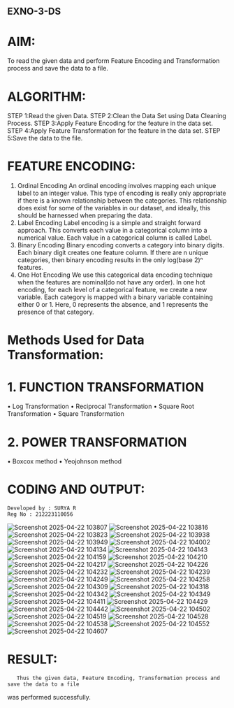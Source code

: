 ## EXNO-3-DS

# AIM:
To read the given data and perform Feature Encoding and Transformation process and save the data to a file.

# ALGORITHM:
STEP 1:Read the given Data.
STEP 2:Clean the Data Set using Data Cleaning Process.
STEP 3:Apply Feature Encoding for the feature in the data set.
STEP 4:Apply Feature Transformation for the feature in the data set.
STEP 5:Save the data to the file.

# FEATURE ENCODING:
1. Ordinal Encoding
An ordinal encoding involves mapping each unique label to an integer value. This type of encoding is really only appropriate if there is a known relationship between the categories. This relationship does exist for some of the variables in our dataset, and ideally, this should be harnessed when preparing the data.
2. Label Encoding
Label encoding is a simple and straight forward approach. This converts each value in a categorical column into a numerical value. Each value in a categorical column is called Label.
3. Binary Encoding
Binary encoding converts a category into binary digits. Each binary digit creates one feature column. If there are n unique categories, then binary encoding results in the only log(base 2)ⁿ features.
4. One Hot Encoding
We use this categorical data encoding technique when the features are nominal(do not have any order). In one hot encoding, for each level of a categorical feature, we create a new variable. Each category is mapped with a binary variable containing either 0 or 1. Here, 0 represents the absence, and 1 represents the presence of that category.

# Methods Used for Data Transformation:
  # 1. FUNCTION TRANSFORMATION
• Log Transformation
• Reciprocal Transformation
• Square Root Transformation
• Square Transformation
  # 2. POWER TRANSFORMATION
• Boxcox method
• Yeojohnson method

# CODING AND OUTPUT:
```
Developed by : SURYA R
Reg No : 212223110056
```

![Screenshot 2025-04-22 103807](https://github.com/user-attachments/assets/549fc722-45be-4dd7-8cf5-916186571ed9)
![Screenshot 2025-04-22 103816](https://github.com/user-attachments/assets/45efee42-1f4a-4ed9-a8f8-8789204c1f1f)
![Screenshot 2025-04-22 103823](https://github.com/user-attachments/assets/76336a6e-2ea7-4930-840c-31fdbb219d3f)
![Screenshot 2025-04-22 103938](https://github.com/user-attachments/assets/7a602009-09de-479a-895e-1f7dd1c03002)
![Screenshot 2025-04-22 103949](https://github.com/user-attachments/assets/80bf711e-a9a6-4f32-a916-86fe1e13e6b9)
![Screenshot 2025-04-22 104002](https://github.com/user-attachments/assets/ae524320-c2d9-47e9-95a3-c78708262a4d)
![Screenshot 2025-04-22 104134](https://github.com/user-attachments/assets/fcc0c1af-ad61-4d47-942c-ec1356378d2a)
![Screenshot 2025-04-22 104143](https://github.com/user-attachments/assets/df367374-3f4a-417b-9fd3-c79f6c743658)
![Screenshot 2025-04-22 104159](https://github.com/user-attachments/assets/84cda8f8-717a-4b77-95d2-e3092c7e4bd2)
![Screenshot 2025-04-22 104210](https://github.com/user-attachments/assets/1d8d3608-f567-4ddf-a62b-1292edb309a3)
![Screenshot 2025-04-22 104217](https://github.com/user-attachments/assets/d9e40167-bc84-4250-8587-ac94215cf4d3)
![Screenshot 2025-04-22 104226](https://github.com/user-attachments/assets/a975c8b2-0ffd-4027-b5bf-aa4e826cdb34)
![Screenshot 2025-04-22 104232](https://github.com/user-attachments/assets/c6aed0e5-e342-487a-a782-39c8f480267c)
![Screenshot 2025-04-22 104239](https://github.com/user-attachments/assets/6398863a-807e-4bb6-91f6-802438b9d893)
![Screenshot 2025-04-22 104249](https://github.com/user-attachments/assets/30882fe2-0702-49c6-a252-2a14f70ade08)
![Screenshot 2025-04-22 104258](https://github.com/user-attachments/assets/63a56243-647d-4685-8058-8a43d3bf329a)
![Screenshot 2025-04-22 104309](https://github.com/user-attachments/assets/44d68f9e-afaf-475a-a994-69db0e72117e)
![Screenshot 2025-04-22 104318](https://github.com/user-attachments/assets/74384645-b222-4634-a20e-45993527a600)
![Screenshot 2025-04-22 104342](https://github.com/user-attachments/assets/9927d39e-2195-4599-9ee4-481b184bc438)
![Screenshot 2025-04-22 104349](https://github.com/user-attachments/assets/b48c47ed-9407-4907-b344-b9b2a566ec0c)
![Screenshot 2025-04-22 104411](https://github.com/user-attachments/assets/f02ace78-5cab-49d5-8979-e0e578f5d47b)
![Screenshot 2025-04-22 104429](https://github.com/user-attachments/assets/005689a9-b044-4f52-ba08-4765eec77021)
![Screenshot 2025-04-22 104442](https://github.com/user-attachments/assets/bb5ecbf9-cb0c-4c96-9d15-271fa2c83805)
![Screenshot 2025-04-22 104502](https://github.com/user-attachments/assets/250000d3-31c9-4283-becf-39cca0211dd3)
![Screenshot 2025-04-22 104519](https://github.com/user-attachments/assets/fdd2bac2-7642-4771-883b-4e6a34d85614)
![Screenshot 2025-04-22 104528](https://github.com/user-attachments/assets/72066d58-8a6c-4c69-883b-f8f59a49242e)
![Screenshot 2025-04-22 104538](https://github.com/user-attachments/assets/dfe7a01d-bc29-43cb-8e76-5b899cc511d9)
![Screenshot 2025-04-22 104552](https://github.com/user-attachments/assets/35840b99-621f-496a-8a67-0274a1ac1123)
![Screenshot 2025-04-22 104607](https://github.com/user-attachments/assets/d4725600-cf11-4c53-b7db-30166f0a2a65)






# RESULT:
       Thus the given data, Feature Encoding, Transformation process and save the data to a file
was performed successfully.

       
